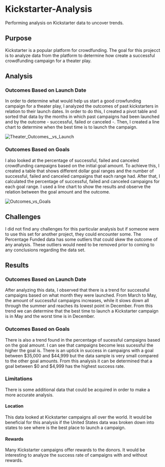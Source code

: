 # Kickstarter-Analysis
Performing analysis on Kickstarter data to uncover trends.

## Purpose
Kickstarter is a popular platform for crowdfunding. The goal for this projecct is to analyze data from the platform to determine how create a successful crowdfunding campaign for a theater play. 

## Analysis
### Outcomes Based on Launch Date
In order to determine what would help us start a good crowfunding campaign for a theater play, I analyzed the outcomes of past kickstarters in relation to their launch dates. In order to do this, I created a pivot table and sorted that data by the months in which past campaigns had been launched and by the outcome - successful, failed or canceled -. Then, I created a line chart to determine when the best time is to launch the campaign.

![Theater_Outcomes__vs_Launch](https://user-images.githubusercontent.com/116690861/200128830-d18fc7a1-6975-414a-ab4a-f68a8c666f69.png)

### Outcomes Based on Goals
I also looked at the percentage of successful, failed and canceled crowdfunding campaigns based on the initial goal amount. To achieve this, I created a table that shows different dollar goal ranges and the number of successful, failed and canceled campaigns that each range had. After that, I calculated the percentage of successful, failed and canceled campaigns for each goal range. I used a line chart to show the results and observe the relation between the goal amount and the outcome.

![Outcomes_vs_Goals](https://user-images.githubusercontent.com/116690861/200129035-c060f8cb-51a3-4a70-803f-80ac1611b1c7.png)

## Challenges
I did not find any challenges for this particular analysis but if someone were to use this set for another project, they could encounter some. The Percentage Funded data has some outliers that could skew the outcome of any analysis. These outliers would need to be removed prior to coming to any conclusions regarding the data set. 

## Results
### Outcomes Based on Launch Date
After analyzing this data, I observed that there is a trend for successful campaigns based on what month they were launched. From March to May, the amount of successful campaigns increases, while it slows down all through the summer and reaches its lowest point in December. From this trend we can determine that the best time to launch a Kickstarter campaign is in May and the worst time is in December.

### Outcomes Based on Goals
There is also a trend found in the percentage of sucessful campaigns based on the goal amount. I can see that campaigns become less sucessful the higher the goal is. There is an uptick in success in campaigns with a goal between $35,000 and $44,999 but the data sample is very small compared to the other goal amounts. From this analysis it can be determined that a goal between $0 and $4,999 has the highest success rate.

### Limitations
There is some additional data that could be acquired in order to make a more accurate analysis. 

#### Location
This data looked at Kickstarter campaigns all over the world. It would be beneficial for this analysis if the United States data was broken down into states to see where is the best place to launch a campaign.

#### Rewards
Many Kickstarter campaigns offer rewards to the donors. It would be interesting to analyze the success rate of campaigns with and without rewards.
